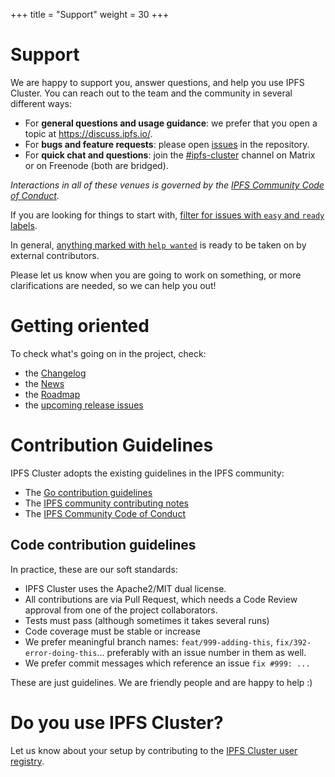 +++
title = "Support"
weight = 30
+++

# Support

We are happy to support you, answer questions, and help you use IPFS Cluster. You can reach out to the team and the community in several different ways:

* For **general questions and usage guidance**: we prefer that you open a topic at https://discuss.ipfs.io/.
* For **bugs and feature requests**: please open [issues](https://github.com/ipfs/ipfs-cluster/issues) in the repository.
* For **quick chat and questions**: join the [\#ipfs-cluster](http://webchat.freenode.net/?channels=%23ipfs-cluster) channel on Matrix or on Freenode (both are bridged).

_Interactions in all of these venues is governed by the [IPFS Community Code of Conduct](https://github.com/ipfs/community/blob/master/code-of-conduct.md)._

If you are looking for things to start with, [filter for issues with `easy` and `ready` labels](https://github.com/ipfs/ipfs-cluster/issues?q=is%3Aopen+is%3Aissue+label%3Adifficulty%3Aeasy+label%3Aready).

In general, [anything marked with `help wanted`](https://github.com/ipfs/ipfs-cluster/issues?q=is%3Aopen+is%3Aissue+label%3Aready+label%3A%22help+wanted%22) is ready to be taken on by external contributors.

Please let us know when you are going to work on something, or more clarifications are needed, so we can help you out!


# Getting oriented

To check what's going on in the project, check:

- the [Changelog](https://github.com/ipfs/ipfs-cluster/blob/master/CHANGELOG.md)
- the [News](/news)
- the [Roadmap](/documentation/roadmap)
- the [upcoming release issues](https://github.com/ipfs/ipfs-cluster/issues?q=label%3Arelease)


# Contribution Guidelines

IPFS Cluster adopts the existing guidelines in the IPFS community:

* The [Go contribution guidelines](https://github.com/ipfs/community/blob/master/go-code-guidelines.md)
* The [IPFS community contributing notes](https://github.com/ipfs/community/blob/master/CONTRIBUTING.md)
* The [IPFS Community Code of Conduct](https://github.com/ipfs/community/blob/master/code-of-conduct.md)


## Code contribution guidelines

In practice, these are our soft standards:

* IPFS Cluster uses the Apache2/MIT dual license.
* All contributions are via Pull Request, which needs a Code Review approval from one of the project collaborators.
* Tests must pass (although sometimes it takes several runs)
* Code coverage must be stable or increase
* We prefer meaningful branch names: `feat/999-adding-this`, `fix/392-error-doing-this`... preferably with an issue number in them as well.
* We prefer commit messages which reference an issue `fix #999: ...`

These are just guidelines. We are friendly people and are happy to help :)

# Do you use IPFS Cluster?

Let us know about your setup by contributing to the [IPFS Cluster user registry](https://docs.google.com/forms/d/e/1FAIpQLSdWF5aXNXrAK_sCyu1eVv2obTaKVO3Ac5dfgl2r5_IWcizGRg/viewform).
